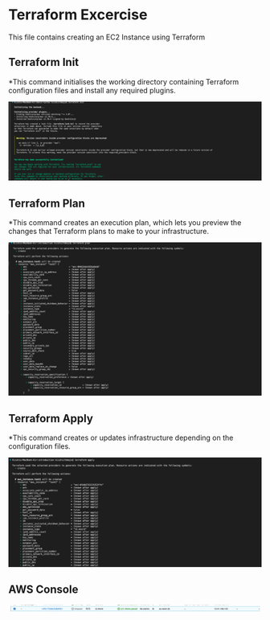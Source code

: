 # Terraform Excercise
This file contains creating an EC2 Instance using Terraform

## Terraform Init
*This command initialises the working directory containing Terraform configuration files and install any required plugins.

![](terraform-init.png)

## Terraform Plan
*This command creates an execution plan, which lets you preview the changes that Terraform plans to make to your infrastructure. 

![](terraform-plan.png)

## Terraform Apply
*This command creates or updates infrastructure depending on the configuration files.

![](terraform-apply.png)

## AWS Console

![](aws%20console.png)


